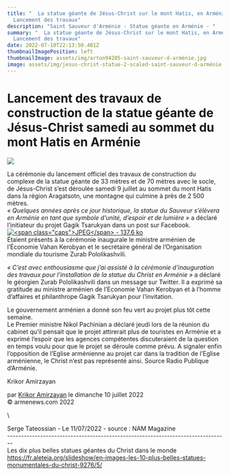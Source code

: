 ```yaml
---
title: "  La statue géante de Jésus-Christ sur le mont Hatis, en Arménie -
  Lancement des travaux"
description: "Saint Sauveur d'Arménie - Statue géante en Arménie - "
summary: "  La statue géante de Jésus-Christ sur le mont Hatis, en Arménie -
  Lancement des travaux"
date: 2022-07-10T22:13:50.481Z
thumbnailImagePosition: left
thumbnailImage: assets/img/arton94205-saint-sauveur-d-arménie.jpg
image: assets/img/jesus-christ-statue-2-scaled-saint-sauveur-d-arménie.jpg
---
```

<!--StartFragment-->

# Lancement des travaux de construction de la statue géante de Jésus-Christ samedi au sommet du mont Hatis en Arménie

![](https://www.armenews.com/IMG/arton94205.jpg)

La cérémonie du lancement officiel des travaux de construction du complexe de la statue géante de 33 mètres et de 70 mètres avec le socle, de Jésus-Christ s’est déroulée samedi 9 juillet au sommet du mont Hatis dans la région Aragatsotn, une montagne qui culmine à près de 2 500 mètres.\
*« Quelques années après ce jour historique, la statue du Sauveur s’élèvera en Arménie en tant que symbole d’unité, d’espoir et de lumière »* a déclaré l’initiateur du projet Gagik Tsarukyan dans un post sur Facebook.\
[![\<span class="caps">JPEG\</span> - 137.6 ko](https://www.armenews.com/local/cache-vignettes/L670xH447/jesus-christ-statue-2-scaled-9eefd.jpg?1657459239)](https://www.armenews.com/IMG/jpg/jesus-christ-statue-2-scaled.jpg "jpg/jesus-christ-statue-2-scaled.jpg")\
Étaient présents à la cérémonie inaugurale le ministre arménien de l’Économie Vahan Kerobyan et le secrétaire général de l’Organisation mondiale du tourisme Zurab Pololikashvili.

*« C’est avec enthousiasme que j’ai assisté à la cérémonie d’inauguration des travaux pour l’installation de la statue du Christ en Arménie »* a déclaré le géorgien Zurab Pololikashvili dans un message sur Twitter. Il a exprimé sa gratitude au ministre arménien de l’Economie Vahan Kerobyan et à l’homme d’affaires et philanthrope Gagik Tsarukyan pour l’invitation.

Le gouvernement arménien a donné son feu vert au projet plus tôt cette semaine.\
Le Premier ministre Nikol Pachinian a déclaré jeudi lors de la réunion du cabinet qu’il pensait que le projet attirerait plus de touristes en Arménie et a exprimé l’espoir que les agences compétentes discuteraient de la question en temps voulu pour que le projet se déroule comme prévu. A signaler enfin l’opposition de l’Eglise arménienne au projet car dans la tradition de l’Eglise arménienne, le Christ n’est pas représenté ainsi. Source Radio Publique d’Arménie.

Krikor Amirzayan

par [Krikor Amirzayan](https://www.armenews.com/spip.php?page=auteur&id_auteur=33) le dimanche 10 juillet 2022\
© armenews.com 2022

<!--EndFragment-->\

Serge Tateossian - Le 11/07/2022 - source : NAM Magazine \
--------------------------------------------------------------------------------\
Les dix plus belles statues géantes du Christ dans le monde \
https://fr.aleteia.org/slideshow/en-images-les-10-plus-belles-statues-monumentales-du-christ-9276/5/